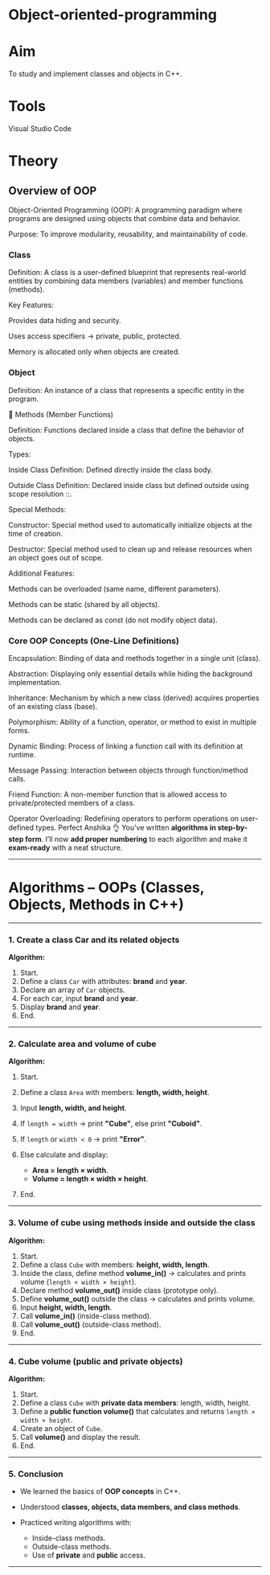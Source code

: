 # Object-oriented-programming
# Aim
To study and implement classes and objects in C++.

# Tools
Visual Studio Code

# Theory
## Overview of OOP

Object-Oriented Programming (OOP): A programming paradigm where programs are designed using objects that combine data and behavior.

Purpose: To improve modularity, reusability, and maintainability of code.

### Class

Definition: A class is a user-defined blueprint that represents real-world entities by combining data members (variables) and member functions (methods).

Key Features:

Provides data hiding and security.

Uses access specifiers → private, public, protected.

Memory is allocated only when objects are created.

### Object

Definition: An instance of a class that represents a specific entity in the program.

🔹 Methods (Member Functions)

Definition: Functions declared inside a class that define the behavior of objects.

Types:

Inside Class Definition: Defined directly inside the class body.

Outside Class Definition: Declared inside class but defined outside using scope resolution ::.

Special Methods:

Constructor: Special method used to automatically initialize objects at the time of creation.

Destructor: Special method used to clean up and release resources when an object goes out of scope.

Additional Features:

Methods can be overloaded (same name, different parameters).

Methods can be static (shared by all objects).

Methods can be declared as const (do not modify object data).

### Core OOP Concepts (One-Line Definitions)

Encapsulation: Binding of data and methods together in a single unit (class).

Abstraction: Displaying only essential details while hiding the background implementation.

Inheritance: Mechanism by which a new class (derived) acquires properties of an existing class (base).

Polymorphism: Ability of a function, operator, or method to exist in multiple forms.

Dynamic Binding: Process of linking a function call with its definition at runtime.

Message Passing: Interaction between objects through function/method calls.

Friend Function: A non-member function that is allowed access to private/protected members of a class.

Operator Overloading: Redefining operators to perform operations on user-defined types.
Perfect Anshika 👌 You’ve written **algorithms in step-by-step form**. I’ll now **add proper numbering** to each algorithm and make it **exam-ready** with a neat structure.

---

#  Algorithms – OOPs (Classes, Objects, Methods in C++)

---

### **1. Create a class Car and its related objects**

**Algorithm:**

1. Start.
2. Define a class `Car` with attributes: **brand** and **year**.
3. Declare an array of `Car` objects.
4. For each car, input **brand** and **year**.
5. Display **brand** and **year**.
6. End.

---

### **2. Calculate area and volume of cube**

**Algorithm:**

1. Start.
2. Define a class `Area` with members: **length, width, height**.
3. Input **length, width, and height**.
4. If `length = width` → print **"Cube"**, else print **"Cuboid"**.
5. If `length` or `width < 0` → print **"Error"**.
6. Else calculate and display:

   * **Area = length × width**.
   * **Volume = length × width × height**.
7. End.

---

### **3. Volume of cube using methods inside and outside the class**

**Algorithm:**

1. Start.
2. Define a class `Cube` with members: **height, width, length**.
3. Inside the class, define method **volume\_in()** → calculates and prints volume (`length × width × height`).
4. Declare method **volume\_out()** inside class (prototype only).
5. Define **volume\_out()** outside the class → calculates and prints volume.
6. Input **height, width, length**.
7. Call **volume\_in()** (inside-class method).
8. Call **volume\_out()** (outside-class method).
9. End.

---

### **4. Cube volume (public and private objects)**

**Algorithm:**

1. Start.
2. Define a class `Cube` with **private data members**: length, width, height.
3. Define a **public function volume()** that calculates and returns `length × width × height`.
4. Create an object of `Cube`.
5. Call **volume()** and display the result.
6. End.

---

### **5. Conclusion**

* We learned the basics of **OOP concepts** in C++.
* Understood **classes, objects, data members, and class methods**.
* Practiced writing algorithms with:

  * Inside-class methods.
  * Outside-class methods.
  * Use of **private** and **public** access.

---

